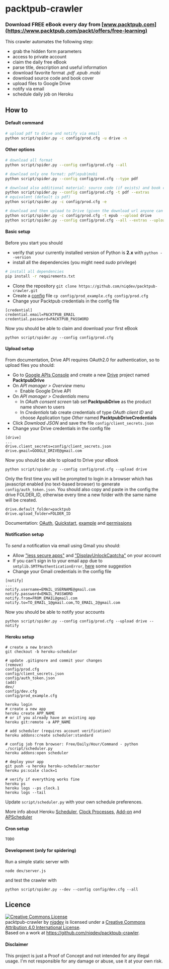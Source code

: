 # packtpub-crawler

### Download FREE eBook every day from [www.packtpub.com](https://www.packtpub.com/packt/offers/free-learning)

This crawler automates the following step:

* grab the hidden form parameters
* access to private account
* claim the daily free eBook
* parse title, description and useful information
* download favorite format *.pdf .epub .mobi*
* download source code and book cover
* upload files to Google Drive
* notify via email
* schedule daily job on Heroku

## How to

#### Default command
```bash
# upload pdf to drive and notify via email
python script/spider.py -c config/prod.cfg -u drive -n
```

#### Other options
```bash
# download all format
python script/spider.py --config config/prod.cfg --all

# download only one format: pdf|epub|mobi
python script/spider.py --config config/prod.cfg --type pdf

# download also additional material: source code (if exists) and book cover
python script/spider.py --config config/prod.cfg -t pdf --extras
# equivalent (default is pdf)
python script/spider.py -c config/prod.cfg -e

# download and then upload to Drive (given the download url anyone can download it)
python script/spider.py -c config/prod.cfg -t epub --upload drive
python script/spider.py --config config/prod.cfg --all --extras --upload drive
```

#### Basic setup

Before you start you should

* verify that your currently installed version of Python is **2.x** with `python --version`
* install all the dependencies (you might need *sudo* privilege)

```bash
# install all dependencies
pip install -r requirements.txt
```

* Clone the repository `git clone https://github.com/niqdev/packtpub-crawler.git`
* Create a [config](https://github.com/niqdev/packtpub-crawler/blob/master/config/prod_example.cfg) file `cp config/prod_example.cfg config/prod.cfg`
* Change your Packtpub credentials in the config file
```
[credential]
credential.email=PACKTPUB_EMAIL
credential.password=PACKTPUB_PASSWORD
```

Now you should be able to claim and download your first eBook
```
python script/spider.py --config config/prod.cfg
```

#### Upload setup

From documentation, Drive API requires OAuth2.0 for authentication, so to upload files you should:

* Go to [Google APIs Console](https://code.google.com/apis/console) and create a new [Drive](https://console.developers.google.com/apis/api/drive/overview) project named **PacktpubDrive**
* On *API manager > Overview* menu
  * Enable Google Drive API
* On *API manager > Credentials* menu
  * In *OAuth consent screen* tab set **PacktpubDrive** as the product name shown to users
  * In *Credentials* tab create credentials of type *OAuth client ID* and choose Application type *Other* named **PacktpubDriveCredentials**
* Click *Download JSON* and save the file `config/client_secrets.json`
* Change your Drive credentials in the config file

```
[drive]
...
drive.client_secrets=config/client_secrets.json
drive.gmail=GOOGLE_DRIVE@gmail.com
```

Now you should be able to upload to Drive your eBook
```
python script/spider.py --config config/prod.cfg --upload drive
```

Only the first time you will be prompted to login in a browser which has javascript enabled (no text-based browser) to generate `config/auth_token.json`.
You should also copy and paste in the config the drive FOLDER_ID, otherwise every time a new folder with the same name will be created.
```
drive.default_folder=packtpub
drive.upload_folder=FOLDER_ID
```

Documentation: [OAuth](https://developers.google.com/api-client-library/python/guide/aaa_oauth), [Quickstart](https://developers.google.com/drive/v3/web/quickstart/python), [example](https://github.com/googledrive/python-quickstart) and [permissions](https://developers.google.com/drive/v2/reference/permissions)

#### Notification setup

To *send* a notification via email using Gmail you should:

* Allow ["less secure apps"](https://www.google.com/settings/security/lesssecureapps) and ["DisplayUnlockCaptcha"](https://accounts.google.com/DisplayUnlockCaptcha) on your account
* If you can't sign in to your email app due to `smtplib.SMTPAuthenticationError`, [here](https://support.google.com/mail/answer/78754) some suggestion
* Change your Gmail credentials in the config file

```
[notify]
...
notify.username=EMAIL_USERNAME@gmail.com
notify.password=EMAIL_PASSWORD
notify.from=FROM_EMAIL@gmail.com
notify.to=TO_EMAIL_1@gmail.com,TO_EMAIL_2@gmail.com
```

Now you should be able to notify your accounts
```
python script/spider.py --config config/prod.cfg --upload drive --notify
```

#### Heroku setup
```
# create a new branch
git checkout -b heroku-scheduler

# update .gitignore and commit your changes
(remove)
config/prod.cfg
config/client_secrets.json
config/auth_token.json
(add)
dev/
config/dev.cfg
config/prod_example.cfg

heroku login
# create a new app
heroku create APP_NAME
# or if you already have an existing app
heroku git:remote -a APP_NAME

# add scheduler (requires account verification) 
heroku addons:create scheduler:standard

# config job from browser: Free/Daily/Hour/Command - python ./script/scheduler.py
heroku addons:open scheduler

# deploy your app
git push -u heroku heroku-scheduler:master
heroku ps:scale clock=1

# verify if everything works fine
heroku ps
heroku logs --ps clock.1
heroku logs --tail
```

Update `script/scheduler.py` with your own schedule preferences.

More info about Heroku [Scheduler](https://devcenter.heroku.com/articles/scheduler), [Clock Processes](https://devcenter.heroku.com/articles/clock-processes-python), [Add-on](https://elements.heroku.com/addons/scheduler) and [APScheduler](http://apscheduler.readthedocs.io/en/latest/userguide.html)

#### Cron setup
```
TODO
```

#### Development (only for spidering)
Run a simple static server with
```
node dev/server.js
```
and test the crawler with
```
python script/spider.py --dev --config config/dev.cfg --all
```

## Licence

<a rel="license" href="http://creativecommons.org/licenses/by/4.0/"><img alt="Creative Commons License" style="border-width:0" src="https://i.creativecommons.org/l/by/4.0/88x31.png" /></a><br /><span xmlns:dct="http://purl.org/dc/terms/" property="dct:title">packtpub-crawler</span> by <a xmlns:cc="http://creativecommons.org/ns#" href="https://github.com/niqdev/packtpub-crawler" property="cc:attributionName" rel="cc:attributionURL">niqdev</a> is licensed under a <a rel="license" href="http://creativecommons.org/licenses/by/4.0/">Creative Commons Attribution 4.0 International License</a>.<br />Based on a work at <a xmlns:dct="http://purl.org/dc/terms/" href="https://github.com/niqdev/packtpub-crawler" rel="dct:source">https://github.com/niqdev/packtpub-crawler</a>.

#### Disclaimer

This project is just a Proof of Concept and not intended for any illegal usage. I'm not responsible for any damage or abuse, use it at your own risk.
